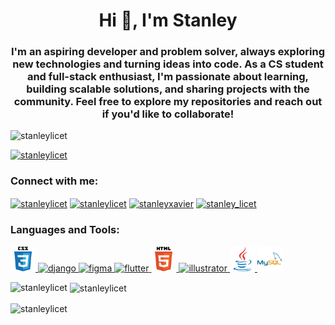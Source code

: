 <h1 align="center">Hi 👋, I'm Stanley</h1>
<h3 align="center">I'm an aspiring developer and problem solver, always exploring new technologies and turning ideas into code. As a CS student and full-stack enthusiast, I'm passionate about learning, building scalable solutions, and sharing projects with the community. Feel free to explore my repositories and reach out if you'd like to collaborate!</h3>

<p align="left"> <img src="https://komarev.com/ghpvc/?username=stanleylicet&label=Profile%20views&color=ffffff&style=flat" alt="stanleylicet" /> </p>

<p align="left"> <a href="https://github.com/ryo-ma/github-profile-trophy"><img src="https://github-profile-trophy.vercel.app/?username=stanleylicet" alt="stanleylicet" /></a> </p>

<h3 align="left">Connect with me:</h3>
<p align="left">
<a href="https://linkedin.com/in/stanleylicet" target="blank"><img align="center" src="https://raw.githubusercontent.com/rahuldkjain/github-profile-readme-generator/master/src/images/icons/Social/linked-in-alt.svg" alt="stanleylicet" height="30" width="40" /></a>
<a href="https://kaggle.com/stanleylicet" target="blank"><img align="center" src="https://raw.githubusercontent.com/rahuldkjain/github-profile-readme-generator/master/src/images/icons/Social/kaggle.svg" alt="stanleylicet" height="30" width="40" /></a>
<a href="https://instagram.com/stanleyxavier" target="blank"><img align="center" src="https://raw.githubusercontent.com/rahuldkjain/github-profile-readme-generator/master/src/images/icons/Social/instagram.svg" alt="stanleyxavier" height="30" width="40" /></a>
<a href="https://www.leetcode.com/stanley_licet" target="blank"><img align="center" src="https://raw.githubusercontent.com/rahuldkjain/github-profile-readme-generator/master/src/images/icons/Social/leet-code.svg" alt="stanley_licet" height="30" width="40" /></a>
</p>

<h3 align="left">Languages and Tools:</h3>
<p align="left"> <a href="https://www.w3schools.com/css/" target="_blank" rel="noreferrer"> <img src="https://raw.githubusercontent.com/devicons/devicon/master/icons/css3/css3-original-wordmark.svg" alt="css3" width="40" height="40"/> </a> <a href="https://www.djangoproject.com/" target="_blank" rel="noreferrer"> <img src="https://cdn.worldvectorlogo.com/logos/django.svg" alt="django" width="40" height="40"/> </a> <a href="https://www.figma.com/" target="_blank" rel="noreferrer"> <img src="https://www.vectorlogo.zone/logos/figma/figma-icon.svg" alt="figma" width="40" height="40"/> </a> <a href="https://flutter.dev" target="_blank" rel="noreferrer"> <img src="https://www.vectorlogo.zone/logos/flutterio/flutterio-icon.svg" alt="flutter" width="40" height="40"/> </a> <a href="https://www.w3.org/html/" target="_blank" rel="noreferrer"> <img src="https://raw.githubusercontent.com/devicons/devicon/master/icons/html5/html5-original-wordmark.svg" alt="html5" width="40" height="40"/> </a> <a href="https://www.adobe.com/in/products/illustrator.html" target="_blank" rel="noreferrer"> <img src="https://www.vectorlogo.zone/logos/adobe_illustrator/adobe_illustrator-icon.svg" alt="illustrator" width="40" height="40"/> </a> <a href="https://www.java.com" target="_blank" rel="noreferrer"> <img src="https://raw.githubusercontent.com/devicons/devicon/master/icons/java/java-original.svg" alt="java" width="40" height="40"/> </a> <a href="https://www.mysql.com/" target="_blank" rel="noreferrer"> <img src="https://raw.githubusercontent.com/devicons/devicon/master/icons/mysql/mysql-original-wordmark.svg" alt="mysql" width="40" height="40"/> </a> </p>

<p><img align="left" src="https://github-readme-stats.vercel.app/api/top-langs?username=stanleylicet&show_icons=true&locale=en&layout=compact" alt="stanleylicet" /></p>

<p>&nbsp;<img align="center" src="https://github-readme-stats.vercel.app/api?username=stanleylicet&show_icons=true&theme=tokyonight&locale=en" alt="stanleylicet" /></p>

<p><img align="center" src="https://github-readme-streak-stats.herokuapp.com/?user=stanleylicet&" alt="stanleylicet" /></p>

